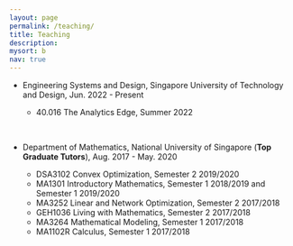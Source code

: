 ```yaml
---
layout: page
permalink: /teaching/
title: Teaching
description: 
mysort: b
nav: true
---
```


- Engineering Systems and Design, Singapore University of Technology and Design, Jun. 2022 - Present
  
    - 40.016 The Analytics Edge, Summer 2022


<br/>


- Department of Mathematics, National University of Singapore (<strong>Top Graduate Tutors</strong>), Aug. 2017 - May. 2020
  
    - DSA3102 Convex Optimization, Semester 2 2019/2020
    - MA1301 Introductory Mathematics, Semester 1 2018/2019 and Semester 1 2019/2020
    - MA3252 Linear and Network Optimization, Semester 2 2017/2018
    - GEH1036 Living with Mathematics, Semester 2 2017/2018
    - MA3264 Mathematical Modeling, Semester 1 2017/2018
    - MA1102R Calculus, Semester 1 2017/2018
